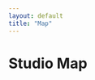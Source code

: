 ```yaml
---
layout: default
title: "Map"
---
```

<script src="{{ "/assets/js/ol.min.js" | relative_url }}"></script>
<link rel="stylesheet" href="{{ "/assets/css/ol.min.css" | relative_url }}">
<script>
(function() {
	// Annoying hack to prevent map overlap due to the top bar on Android
	function fixHeight() {
		document.documentElement.style.setProperty("--dvh", `${window.innerHeight}px`);
	}
	window.addEventListener("resize", fixHeight);
	fixHeight();
})();
</script>

<div class="w-100 position-relative bg-white" style="height: 100vh; height: calc(var(--dvh) - var(--navbar-height));">
	<h1 class="map-overlay left-0 top-0 ms-3 mt-3 ala-font">Studio Map</h1>
	<div id="map" class="w-100 h-100"></div>
</div>

<script>
(function() {

	const imageWidth = 2362;
	const imageHeight = 3000;

	// Maps use inverted coordinates for some reason
	const extent = [0, 0, imageHeight, imageWidth];
	const padding = 2000;
	const maxExtent = [
		extent[0] - padding,
		extent[1] - padding,
		extent[2] + padding,
		extent[3] + padding
	];

	const projection = new ol.proj.Projection({
		code: "static-image",
		units: "pixels",
		extent: extent,
	});

	const map = new ol.Map({
		target: "map",
		view: new ol.View({
			center: ol.extent.getCenter(extent),
			extent: maxExtent,
			projection: projection,
			showFullExtent: true,
			zoom: 0,
			maxZoom: 5
		})
	});

	// This mess is from https://openlayers.org/en/latest/examples/svg-layer.html
	// Because OpenLayers explodes if you render a SVG with StaticImage :)

	const svgContainer = document.createElement("div");
	svgContainer.style.width = `${imageHeight}px`;
	svgContainer.style.height = `${imageWidth}px`;
	svgContainer.style.transformOrigin = "top left";

	const req = new XMLHttpRequest();
	req.open("GET", "/assets/images/map/Studio_Map_No_Title.svg");
	req.addEventListener("load", function() {
		const svg = req.responseXML.documentElement;
		svgContainer.ownerDocument.importNode(svg);
		svgContainer.appendChild(svg);
	});
	req.send();

	map.addLayer(
		new ol.layer.Layer({
			render: function(frameState) {
				const scale = 1 / frameState.viewState.resolution;
				const center = frameState.viewState.center;
				const size = frameState.size;
				svgContainer.style.transform = ol.transform.composeCssTransform(
					size[0] / 2,
					size[1] / 2,
					scale,
					scale,
					frameState.viewState.rotation,
					-center[0],
					center[1] - imageWidth
				);
				return svgContainer;
			},
		})
	);

	map.getView().fit(extent, {padding: [10, 10, 10, 10]});
})();
</script>